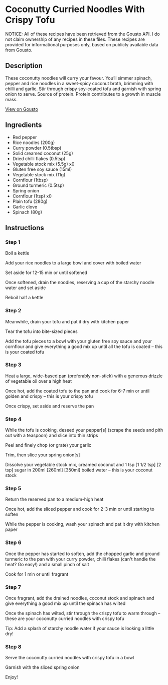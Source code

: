 # Coconutty Curried Noodles With Crispy Tofu

NOTICE: All of these recipes have been retrieved from the Gousto API. I do not claim ownership of any recipes in these files. These recipes are provided for informational purposes only, based on publicly available data from Gousto.

## Description

These coconutty noodles will curry your favour. You’ll simmer spinach, pepper and rice noodles in a sweet-spicy coconut broth, brimming with chilli and garlic. Stir through crispy soy-coated tofu and garnish with spring onion to serve. Source of protein. Protein contributes to a growth in muscle mass.

[View on Gousto](https://www.gousto.co.uk/recipes/cookbook/coconutty-curried-noodles-with-crispy-tofu)

## Ingredients

- Red pepper
- Rice noodles (200g)
- Curry powder (0.5tbsp)
- Solid creamed coconut (25g)
- Dried chilli flakes (0.5tsp)
- Vegetable stock mix (5.5g) x0
- Gluten free soy sauce (15ml)
- Vegetable stock mix (11g)
- Cornflour (1tbsp)
- Ground turmeric (0.5tsp)
- Spring onion
- Cornflour (1tsp) x0
- Plain tofu (280g)
- Garlic clove
- Spinach (80g)

## Instructions


### Step 1

Boil a kettle

Add your rice noodles to a large bowl and cover with boiled water

Set aside for 12-15 min or until softened

Once softened, drain the noodles, reserving a cup of the starchy noodle water and set aside

Reboil half a kettle


### Step 2

Meanwhile, drain your tofu and pat it dry with kitchen paper

Tear the tofu into bite-sized pieces

Add the tofu pieces to a bowl with your gluten free soy sauce and your cornflour and give everything a good mix up until all the tofu is coated – this is your coated tofu


### Step 3

Heat a large, wide-based pan (preferably non-stick) with a generous drizzle of vegetable oil over a high heat

Once hot, add the coated tofu to the pan and cook for 6-7 min or until golden and crispy – this is your crispy tofu

Once crispy, set aside and reserve the pan


### Step 4

While the tofu is cooking, deseed your pepper[s] (scrape the seeds and pith out with a teaspoon) and slice into thin strips

Peel and finely chop (or grate) your garlic

Trim, then slice your spring onion[s]

Dissolve your vegetable stock mix, creamed coconut and 1 tsp <span class="text-purple">[1 1/2 tsp]</span> <span class="text-danger">[2 tsp] </span>sugar in 200ml <span class="text-purple">[260ml] </span><span class="text-danger">[350ml] </span>boiled water – this is your coconut stock


### Step 5

Return the reserved pan to a medium-high heat

Once hot, add the sliced pepper and cook for 2-3 min or until starting to soften

While the pepper is cooking, wash your spinach and pat it dry with kitchen paper


### Step 6

Once the pepper has started to soften, add the chopped garlic and ground turmeric to the pan with your curry powder, chilli flakes (can't handle the heat? Go easy!) and a small pinch of salt

Cook for 1 min or until fragrant


### Step 7

Once fragrant, add the drained noodles, coconut stock and spinach and give everything a good mix up until the spinach has wilted

Once the spinach has wilted, stir through the crispy tofu to warm through – these are your coconutty curried noodles with crispy tofu

Tip: Add a splash of starchy noodle water if your sauce is looking a little dry!

### Step 8

Serve the coconutty curried noodles with crispy tofu in a bowl

Garnish with the sliced spring onion

Enjoy!

